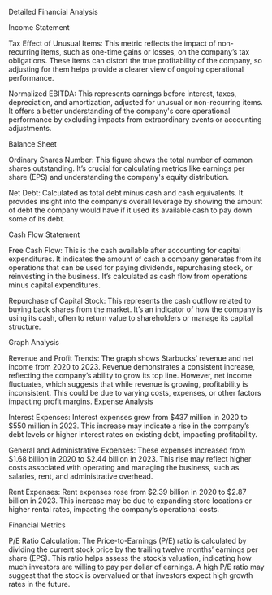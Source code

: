 Detailed Financial Analysis


Income Statement

Tax Effect of Unusual Items: This metric reflects the impact of non-recurring items, such as one-time gains or losses, on the company’s tax obligations. These items can distort the true profitability of the company, so adjusting for them helps provide a clearer view of ongoing operational performance.

Normalized EBITDA: This represents earnings before interest, taxes, depreciation, and amortization, adjusted for unusual or non-recurring items. It offers a better understanding of the company's core operational performance by excluding impacts from extraordinary events or accounting adjustments.

Balance Sheet

Ordinary Shares Number: This figure shows the total number of common shares outstanding. It’s crucial for calculating metrics like earnings per share (EPS) and understanding the company's equity distribution.

Net Debt: Calculated as total debt minus cash and cash equivalents. It provides insight into the company’s overall leverage by showing the amount of debt the company would have if it used its available cash to pay down some of its debt.

Cash Flow Statement

Free Cash Flow: This is the cash available after accounting for capital expenditures. It indicates the amount of cash a company generates from its operations that can be used for paying dividends, repurchasing stock, or reinvesting in the business. It’s calculated as cash flow from operations minus capital expenditures.

Repurchase of Capital Stock: This represents the cash outflow related to buying back shares from the market. It’s an indicator of how the company is using its cash, often to return value to shareholders or manage its capital structure.

Graph Analysis

Revenue and Profit Trends: The graph shows Starbucks’ revenue and net income from 2020 to 2023. Revenue demonstrates a consistent increase, reflecting the company’s ability to grow its top line. However, net income fluctuates, which suggests that while revenue is growing, profitability is inconsistent. This could be due to varying costs, expenses, or other factors impacting profit margins.
Expense Analysis

Interest Expenses: Interest expenses grew from $437 million in 2020 to $550 million in 2023. This increase may indicate a rise in the company’s debt levels or higher interest rates on existing debt, impacting profitability.

General and Administrative Expenses: These expenses increased from $1.68 billion in 2020 to $2.44 billion in 2023. This rise may reflect higher costs associated with operating and managing the business, such as salaries, rent, and administrative overhead.

Rent Expenses: Rent expenses rose from $2.39 billion in 2020 to $2.87 billion in 2023. This increase may be due to expanding store locations or higher rental rates, impacting the company’s operational costs.

Financial Metrics

P/E Ratio Calculation: The Price-to-Earnings (P/E) ratio is calculated by dividing the current stock price by the trailing twelve months’ earnings per share (EPS). This ratio helps assess the stock’s valuation, indicating how much investors are willing to pay per dollar of earnings. A high P/E ratio may suggest that the stock is overvalued or that investors expect high growth rates in the future.
